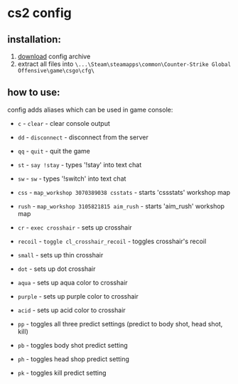 # cs2 config
## installation:
1. [download](https://github.com/neandreev/cfg/archive/master.zip) config archive
2. extract all files into ```\...\Steam\steamapps\common\Counter-Strike Global Offensive\game\csgo\cfg\```

## how to use:
config adds aliases which can be used in game console:
- ```c``` - ```clear``` - clear console output
- ```dd``` - ```disconnect``` - disconnect from the server
- ```qq``` - ```quit``` - quit the game
- ```st``` - ```say !stay``` - types '!stay' into text chat
- ```sw``` - ```sw``` - types '!switch' into text chat
- ```css``` - ```map_workshop 3070389038 csstats``` - starts 'cssstats' workshop map
- ```rush``` - ```map_workshop 3105821815 aim_rush``` - starts 'aim_rush' workshop map
- ```cr``` - ```exec crosshair``` - sets up crosshair
- ```recoil``` - ```toggle cl_crosshair_recoil``` - toggles crosshair's recoil
- ```small``` - sets up thin crosshair
- ```dot``` - sets up dot crosshair
- ```aqua``` - sets up aqua color to crosshair
- ```purple``` - sets up purple color to crosshair
- ```acid``` - sets up acid color to crosshair

- ```pp``` - toggles all three predict settings (predict to body shot, head shot, kill)
- ```pb``` - toggles body shot predict setting
- ```ph``` - toggles head shop predict setting
- ```pk``` - toggles kill predict setting
